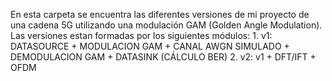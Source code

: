En esta carpeta se encuentra las diferentes versiones de mi proyecto de una cadena 5G utilizando una modulación GAM (Golden Angle Modulation).
Las versiones estan formadas por los siguientes módulos:
    1. v1: DATASOURCE + MODULACION GAM + CANAL AWGN SIMULADO + DEMODULACION GAM + DATASINK (CÁLCULO BER)
    2. v2: v1 + DFT/IFT + OFDM
